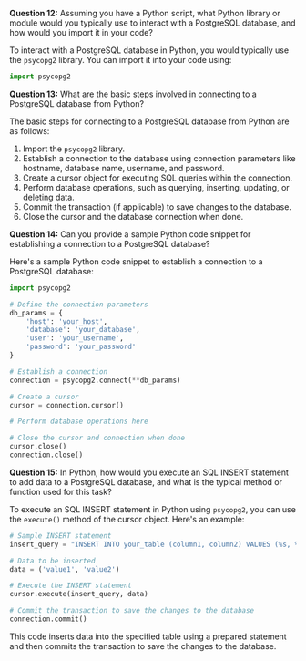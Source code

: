 **Question 12:**
Assuming you have a Python script, what Python library or module would you typically use to interact with a PostgreSQL database, and how would you import it in your code?

To interact with a PostgreSQL database in Python, you would typically use the `psycopg2` library. You can import it into your code using:

```python
import psycopg2
```

**Question 13:**
What are the basic steps involved in connecting to a PostgreSQL database from Python?

The basic steps for connecting to a PostgreSQL database from Python are as follows:

1. Import the `psycopg2` library.
2. Establish a connection to the database using connection parameters like hostname, database name, username, and password.
3. Create a cursor object for executing SQL queries within the connection.
4. Perform database operations, such as querying, inserting, updating, or deleting data.
5. Commit the transaction (if applicable) to save changes to the database.
6. Close the cursor and the database connection when done.

**Question 14:**
Can you provide a sample Python code snippet for establishing a connection to a PostgreSQL database?

Here's a sample Python code snippet to establish a connection to a PostgreSQL database:

```python
import psycopg2

# Define the connection parameters
db_params = {
    'host': 'your_host',
    'database': 'your_database',
    'user': 'your_username',
    'password': 'your_password'
}

# Establish a connection
connection = psycopg2.connect(**db_params)

# Create a cursor
cursor = connection.cursor()

# Perform database operations here

# Close the cursor and connection when done
cursor.close()
connection.close()
```

**Question 15:**
In Python, how would you execute an SQL INSERT statement to add data to a PostgreSQL database, and what is the typical method or function used for this task?

To execute an SQL INSERT statement in Python using `psycopg2`, you can use the `execute()` method of the cursor object. Here's an example:

```python
# Sample INSERT statement
insert_query = "INSERT INTO your_table (column1, column2) VALUES (%s, %s)"

# Data to be inserted
data = ('value1', 'value2')

# Execute the INSERT statement
cursor.execute(insert_query, data)

# Commit the transaction to save the changes to the database
connection.commit()
```

This code inserts data into the specified table using a prepared statement and then commits the transaction to save the changes to the database.

